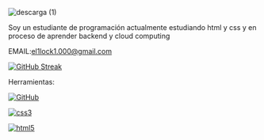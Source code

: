 
![descarga (1)](https://github.com/user-attachments/assets/33f941a6-4945-4de3-92e9-45db76ac5741)


Soy un estudiante de programación actualmente estudiando html y css y en proceso de aprender backend y cloud computing 

EMAIL:el1lock1.000@gmail.com

[![GitHub Streak](https://github-readme-streak-stats.herokuapp.com?user=AlvaroMendezGarcia)](https://git.io/streak-stats) 

Herramientas: 

<a href='' target="_blank"><img alt='GitHub' src='https://img.shields.io/badge/github-100000?style=for-the-badge&logo=GitHub&logoColor=white&labelColor=black&color=black'/></a>

<a href='' target="_blank"><img alt='css3' src='https://img.shields.io/badge/css3-100000?style=for-the-badge&logo=css3&logoColor=white&labelColor=BAA759&color=black'/></a> 

<a href='' target="_blank"><img alt='html5' src='https://img.shields.io/badge/html5-100000?style=for-the-badge&logo=html5&logoColor=white&labelColor=5D94C0&color=black'/></a>
